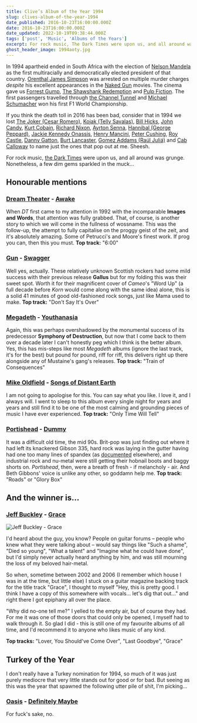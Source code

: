 ```yaml
---
title: Clive’s Album of the Year 1994
slug: clives-album-of-the-year-1994
date_published: 2016-10-23T16:00:00.000Z
date: 2016-10-23T16:00:00.000Z
date_updated: 2022-10-19T09:38:44.000Z
tags: ['post', 'Music', 'Albums of the Years']
excerpt: For rock music, The Dark Times were upon us, and all around was grunge. Nonetheless, a few dim gems sparkled in the muck...
ghost_header_image: 1994aoty.jpg
---
```


In 1994 apartheid ended in South Africa with the election of [Nelson Mandela](https://en.wikipedia.org/wiki/Nelson_Mandela) as the first multiracially and democratically elected president of that country. [Orenthal James Simpson](https://en.wikipedia.org/wiki/O._J._Simpson) was arrested on multiple murder charges *despite* his excellent appearances in the [Naked Gun](https://en.wikipedia.org/wiki/The_Naked_Gun) movies. The cinema gave us [Forrest Gump](https://en.wikipedia.org/wiki/Forrest_Gump), [The Shawshank Redemption](https://en.wikipedia.org/wiki/The_Shawshank_Redemption) and [Pulp Fiction](https://en.wikipedia.org/wiki/Pulp_Fiction). The first passengers travelled through [the Channel Tunnel](https://en.wikipedia.org/wiki/Channel_Tunnel) and [Michael Schumacher](https://en.wikipedia.org/wiki/Michael_Schumacher) won his first F1 World Championship.

If you think the death toll in 2016 has been bad, consider that in 1994 we lost [The Joker (Cesar Romero)](https://en.wikipedia.org/wiki/Cesar_Romero), [Kojak (Telly Savalas)](https://en.wikipedia.org/wiki/Telly_Savalas), [Bill Hicks](https://en.wikipedia.org/wiki/Bill_Hicks), [John Candy](https://en.wikipedia.org/wiki/John_Candy), [Kurt Cobain](https://en.wikipedia.org/wiki/Kurt_Cobain), [Richard Nixon](https://en.wikipedia.org/wiki/Richard_Nixon), [Ayrton Senna](https://en.wikipedia.org/wiki/Ayrton_Senna), [Hannibal (George Peppard)](https://en.wikipedia.org/wiki/George_Peppard), [Jackie Kennedy Onassis](https://en.wikipedia.org/wiki/Jacqueline_Kennedy_Onassis), [Henry Mancini](https://en.wikipedia.org/wiki/Henry_Mancini), [Peter Cushing](https://en.wikipedia.org/wiki/Peter_Cushing), [Roy Castle](https://en.wikipedia.org/wiki/Roy_Castle), [Danny Gatton](https://en.wikipedia.org/wiki/Danny_Gatton), [Burt Lancaster](https://en.wikipedia.org/wiki/Burt_Lancaster), [Gomez Addams (Raúl Juliá)](https://en.wikipedia.org/wiki/Ra%C3%BAl_Juli%C3%A1) and [Cab Calloway](https://en.wikipedia.org/wiki/Cab_Calloway) to name just the ones that pop out at me. Sheesh.

For rock music, [the Dark Times](/the-dark-times/) were upon us, and all around was grunge. Nonetheless, a few dim gems sparkled in the muck…

## Honourable mentions

### [Dream Theater](http://www.dreamtheater.net/) - [Awake](https://www.amazon.co.uk/Awake-Dream-Theater/dp/B002LPVR2M/)

When *DT* first came to my attention in 1992 with the incomparable **Images and Words**, that attention was fully grabbed. That, of course, is another story to which we will come in the fullness of wossname. This was the follow-up, the attempt to fully capitalise on the proggy geist of the zeit, and it's absolutely amazing. Some of Petrucci's and Moore's finest work. If prog you can, then this you must. **Top track:** "6:00"

### [Gun](http://gunofficial.co.uk/) - [Swagger](https://www.amazon.co.uk/Swagger-Gun/dp/B001KWDXG0/)

Well yes, actually. These relatively unknown Scottish rockers had some mild success with their previous release **Gallus** but for my folding this was their sweet spot. Worth it for their magnificent cover of *Cameo*'s "Word Up" (a full decade before *Korn* would come along with the same idea) alone, this is a solid 41 minutes of good old-fashioned rock songs, just like Mama used to make. **Top track:** "Don't Say It's Over"

### [Megadeth](http://www.megadeth.com/) - [Youthanasia](https://www.amazon.co.uk/Youthanasia-Megadeth/dp/B001J74MG6/)

Again, this was perhaps overshadowed by the monumental success of its predecessor **Symphony of Destruction**, but now that I come back to them over a decade later I can't honestly peg which I think is the better album. Yes, this has mis-steps like most *Megadeth* albums (ignore the last track, it's for the best) but pound for pound, riff for riff, this delivers right up there alongside any of Mustaine's gang's releases. **Top track:** "Train of Consequences"

### [Mike Oldfield](http://mikeoldfieldofficial.com/) - [Songs of Distant Earth](https://www.amazon.co.uk/Songs-Distant-Earth-Mike-Oldfield/dp/B001LBUX90/)

I am not going to apologise for this. You can say what you like. I love it, and I always will. I went to sleep to this album every single night for years and years and still find it to be one of the most calming and grounding pieces of music I have ever experienced. **Top track:** "Only Time Will Tell"

### [Portishead](http://www.portishead.co.uk/) - [Dummy](https://www.amazon.co.uk/Dummy-Portishead/dp/B001KEBFLI/)

It was a difficult old time, the mid 90s. Brit-pop was just finding out where it had left its knackered Gibson 335, hard rock was laying in the gutter having had one too many lines of spandex (as [documented](/the-dark-times/) elsewhere), and industrial rock and nu-metal were still getting their hobnail boots and baggy shorts on. *Portishead*, then, were a breath of fresh - if melancholy - air. And Beth Gibbons' voice is unlike any other, so goddamn help me. **Top track:** "Roads" or "Glory Box"

## And the winner is…

### [Jeff Buckley](http://jeffbuckley.com/) - [Grace](https://www.amazon.co.uk/Grace-Jeff-Buckley/dp/B004C01PCG/)

![Jeff Buckley - Grace](/public/images/2018/03/518pL7GgW5L.jpg)

I'd heard about the guy, you know? People on guitar forums – people who knew what they were talking about – would say things like "Such a shame", "Died so young", "What a talent" and "Imagine what he could have done", but I'd simply never actually heard anything by him, and was still mourning the loss of my beloved hair-metal.

So when, sometime between 2002 and 2006 (I remember which house I was in at the time, but little else) I stuck on a guitar magazine backing track for the title track "Grace", I thought to myself "Hey, this is pretty good. I think I have a copy of this somewhere with vocals… let's dig that out…" and right there I got epiphany all over the place.

"Why did no-one tell me?" I yelled to the empty air, but of course they had. For me it was one of those doors that could only be opened, I myself had to walk through it. So glad I did - this is still one of my favourite albums of all time, and I'd recommend it to anyone who likes music of any kind.

**Top tracks:** "Lover, You Should've Come Over", "Last Goodbye", "Grace"

## Turkey of the Year

I don't really have a Turkey nomination for 1994, so much of it was just purely mediocre that very little stands out for good or for bad. But seeing as this was the year that spawned the following utter pile of shit, I'm picking…

### [Oasis](https://en.wikipedia.org/wiki/Oasis_(band)) - [Definitely Maybe](https://www.amazon.co.uk/Definitely-Maybe-Oasis/dp/B00KB979G8/)

For fuck's sake, no.
